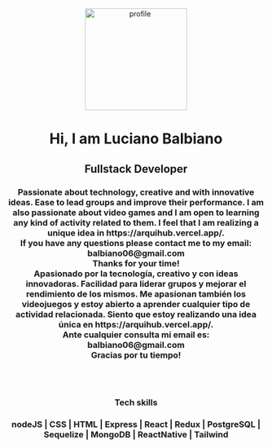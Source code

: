 <div align="center">
  <img
    src="https://res.cloudinary.com/dfcd64nhm/image/upload/v1666758357/Arquihub/paracv_sdowlv.jpg"
    alt="profile"
    width="200"
  />
  <h1 align="center">Hi, I am Luciano Balbiano</h1>
  <h2 align="center">Fullstack Developer</h2>
  <h3 align="center">
    Passionate about technology, creative and with innovative ideas. Ease to
    lead groups and improve their performance. I am also passionate about video
    games and I am open to learning any kind of activity related to them. I feel
    that I am realizing a unique idea in https://arquihub.vercel.app/.
    <br /> 
    If you have any questions please contact me to my email:
    <br /> 
    balbiano06@gmail.com
    <br /> 
    Thanks for your time! 
    <br /> 
    Apasionado por la tecnología, creativo y con ideas
    innovadoras. Facilidad para liderar grupos y mejorar el rendimiento de los
    mismos. Me apasionan también los videojuegos y estoy abierto a aprender
    cualquier tipo de actividad relacionada. Siento que estoy realizando una
    idea única en https://arquihub.vercel.app/.
    <br />
    Ante cualquier consulta mi email
    es: 
    <br />
    balbiano06@gmail.com 
    <br /> 
    Gracias por tu tiempo!
  </h3>
  <br>
  <br>
</div>
  <div align="center">
    <h3>Tech skills</h3>
    <h3>nodeJS | CSS | HTML | Express | React | Redux | PostgreSQL | Sequelize | MongoDB | ReactNative | Tailwind</h3>
  </div>